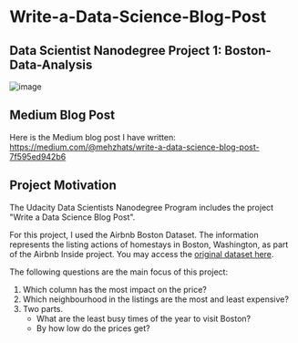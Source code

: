 # Write-a-Data-Science-Blog-Post
## Data Scientist Nanodegree Project 1: Boston-Data-Analysis
![image](https://user-images.githubusercontent.com/108787643/182115839-1c8b932b-3524-4a18-861a-4ae19654829f.png) 

## Medium Blog Post
Here is the Medium blog post I have written: https://medium.com/@mehzhats/write-a-data-science-blog-post-7f595ed942b6

## Project Motivation
The Udacity Data Scientists Nanodegree Program includes the project "Write a Data Science Blog Post".

For this project, I used the Airbnb Boston Dataset. The information represents the listing actions of homestays in Boston, Washington, as part of the Airbnb Inside project. You may access the [original dataset here](https://www.kaggle.com/airbnb/boston).

The following questions are the main focus of this project:
1. Which column has the most impact on the price?
2. Which neighbourhood in the listings are the most and least expensive?
3. Two parts.
    - What are the least busy times of the year to visit Boston?
    - By how low do the prices get?
